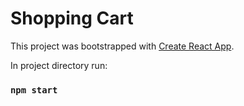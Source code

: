 #  Shopping Cart

This project was bootstrapped with [Create React App](https://github.com/facebook/create-react-app).


In project directory run:

### `npm start`


